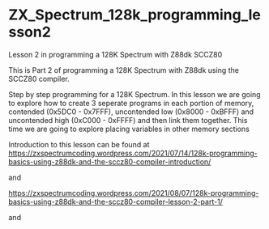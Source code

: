 # ZX_Spectrum_128k_programming_lesson2
Lesson 2 in programming a 128K Spectrum with Z88dk SCCZ80

This is Part 2 of programming a 128K Spectrum with Z88dk using the SCCZ80 compiler.

Step by step programming for a 128K Spectrum. In this lesson we are going to explore how to create 3 seperate programs in each portion of memory, contended (0x5DC0 - 0x7FFF), uncontended low (0x8000 - 0xBFFF) and uncontended high (0xC000 - 0xFFFF) and then link them together.  This time we are going to explore placing variables in other memory sections

Introduction to this lesson can be found at https://zxspectrumcoding.wordpress.com/2021/07/14/128k-programming-basics-using-z88dk-and-the-sccz80-compiler-introduction/

and

https://zxspectrumcoding.wordpress.com/2021/08/07/128k-programming-basics-using-z88dk-and-the-sccz80-compiler-lesson-2-part-1/

and


